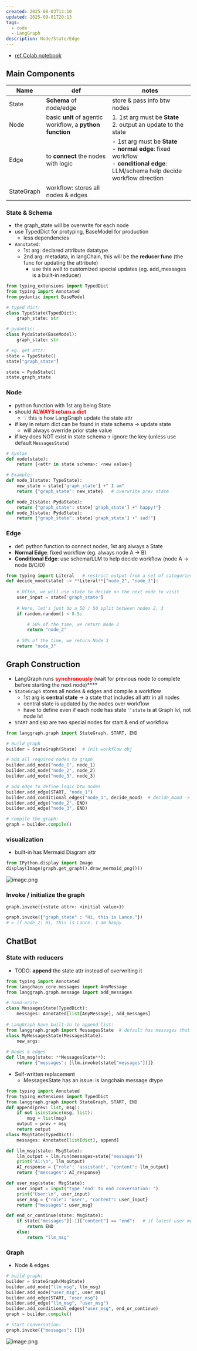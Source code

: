 ```yaml
---
created: 2025-08-03T13:10
updated: 2025-09-01T20:13
tags:
  - code
  - LangGraph
description: Node/State/Edge
---
```



- [ref Colab notebook](https://colab.research.google.com/github/langchain-ai/langchain-academy/blob/main/module-1/simple-graph.ipynb)

## Main Components

| Name       | def                                                       | notes                                                                                                                                 |
| ---------- | --------------------------------------------------------- | ------------------------------------------------------------------------------------------------------------------------------------- |
| State      | **Schema** of node/edge                                   | store & pass info btw nodes                                                                                                           |
| Node       | basic **unit** of agentic workflow, a **python function** | 1. 1st arg must be **State**<br>2. output an update to the state                                                                      |
| Edge       | to **connect** the nodes with logic                       | - 1st arg must be **State**<br>- **normal edge**: fixed workflow<br>- **conditional edge**: LLM/schema help decide workflow direction |
| StateGraph | workflow: stores all nodes & edges                        |                                                                                                                                       |


### State & Schema
- the graph_state will be overwrite for each node
- use TypedDict for protyping, BaseModel for production
	- less dependencies
- `Annotated`: 
	- 1st arg: declared attribute datatype
	- 2nd arg: metadata, in langChain, this will be the **reducer func** (the func for updating the attribute)
		- use this well to customized special updates (eg. add_messages is a built-in reducer)

```python
from typing_extensions import TypedDict
from typing import Annotated
from pydantic import BaseModel

# typed dict:
class TypeState(TypedDict):
    graph_state: str

# pydantic:
class PydaState(BaseModel):
    graph_state: str

# eg. get attr:
state = TypeState()
state["graph_state"]

state = PydaState()
state.graph_state
```

### Node

- python function with 1st arg being State
- should <span style="font-weight:bold; color:rgb(255, 0, 0)">ALWAYS return a dict</span>
    - $\because$ this is how LangGraph update the state attr
- if key in return dict can be found in state schema → update state
    - will always override prior state value
- if key does NOT exist in state schema→ ignore the key (unless use default `MessagesState`)

```python
# Syntax
def node(state):
    return {<attr in state schema>: <new value>}

# Example:
def node_1(state: TypeState):
    new_state = state['graph_state'] +" I am"
    return {"graph_state": new_state}   # overwrite prev state

def node_2(state: PydaState):
    return {"graph_state": state['graph_state'] +" happy!"}
def node_3(state: PydaState):
    return {"graph_state": state['graph_state'] +" sad!"}
```

### Edge

- def: python function to connect nodes, 1st arg always a State
- **Normal Edge**: fixed workflow (eg. always node A → B)
- **Conditional Edge**: use schema/LLM to help decide workflow (node A → node B/C/D)

```python
from typing import Literal   # restrict output from a set of categories
def decide_mood(state) -> **Literal**["node_2", "node_3"]:  
    
    # Often, we will use state to decide on the next node to visit
    user_input = state['graph_state'] 
    
    # Here, let's just do a 50 / 50 split between nodes 2, 3
    if random.random() < 0.5:

        # 50% of the time, we return Node 2
        return "node_2"
    
    # 50% of the time, we return Node 3
    return "node_3"
```

## Graph Construction

- LangGraph runs **<span style="color:rgb(255, 0, 0)">synchronously</span>** (wait for previous node to complete before starting the next node)****
- `StateGraph` stores all nodes & edges and compile a workflow
    - 1st arg is **central state** → a state that includes all attr in all nodes
    - central state is updated by the nodes over workflow
    - have to define even if each node has state $\because$ `state` is at Graph lvl, not node lvl
- `START` and `END` are two special nodes for start & end of workflow

```python
from langgraph.graph import StateGraph, START, END

# Build graph
builder = StateGraph(State)  # init workflow obj

# add all required nodes to graph
builder.add_node("node_1", node_1)
builder.add_node("node_2", node_2)
builder.add_node("node_3", node_3)

# add edge to define logic btw nodes
builder.add_edge(START, "node_1")
builder.add_conditional_edges("node_1", decide_mood)  # decide_mood -> node_2 | node_3
builder.add_edge("node_2", END)
builder.add_edge("node_3", END)

# compile the graph:
graph = builder.compile()
```

### visualization

- built-in has Mermaid Diagram attr

```python
from IPython.display import Image
display(Image(graph.get_graph().draw_mermaid_png()))
```

![image.png](assets/image%205.png)

### Invoke / initialize the graph

`graph.invoke({<state attr>: <initial value>})`

```python
graph.invoke({"graph_state" : "Hi, this is Lance."})
# > if node_2: Hi, this is Lance. I am happy
```

## ChatBot

### State with reducers

- TODO: **append** the state attr instead of overwriting it

```python
from typing import Annotated
from langchain_core.messages import AnyMessage
from langgraph.graph.message import add_messages

# hand-write:
class MessagesState(TypedDict):
    messages: Annotated[list[AnyMessage], add_messages]
    
# LangGraph have built-in to append list:
from langgraph.graph import MessagesState  # default has messages that append msg
class MyMessagesState(MessagesState):
    new_args: 
    
# Nodes & edges
def llm_msg(state: **MessagesState**):
    return {"messages": [llm.invoke(state["messages"])]}
```

- Self-written replacement
    - MessagesState has an issue: is langchain message dtype

```python
from typing import Annotated
from typing_extensions import TypedDict
from langgraph.graph import StateGraph, START, END
def append(prev: list, msg):
    if not isinstance(msg, list):
        msg = list(msg)
    output = prev + msg
    return output
class MsgState(TypedDict):
    messages: Annotated[list[dict], append]

def llm_msg(state: MsgState):
    llm_output = llm.run(messages=state["messages"])
    print("AI:\n", llm_output)
    AI_response = {"role": 'assistant', "content": llm_output}
    return {"messages": AI_response}

def user_msg(state: MsgState):
    user_input = input("type 'end' to end conversation: ")
    print("User:\n", user_input)
    user_msg = {"role": 'user', "content": user_input}
    return {"messages": user_msg}

def end_or_continue(state: MsgState):
    if state["messages"][-1]["content"] == "end":   # if latest user message is "end"
        return END
    else:
        return "llm_msg"
```

### Graph

- Node & edges

```python
# build graph:
builder = StateGraph(MsgState) 
builder.add_node("llm_msg", llm_msg)
builder.add_node("user_msg", user_msg)
builder.add_edge(START, "user_msg")
builder.add_edge("llm_msg", "user_msg")
builder.add_conditional_edges("user_msg", end_or_continue)
graph = builder.compile()

# start conversation:
graph.invoke({"messages": []})
```

![image.png](assets/image%206.png)
